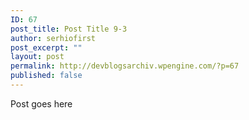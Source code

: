 ```yaml
---
ID: 67
post_title: Post Title 9-3
author: serhiofirst
post_excerpt: ""
layout: post
permalink: http://devblogsarchiv.wpengine.com/?p=67
published: false
---
```

Post goes here
